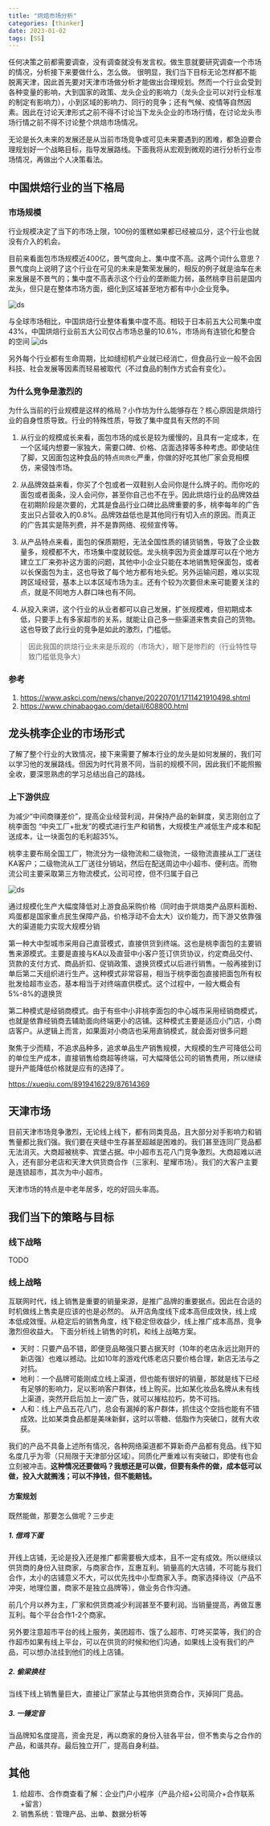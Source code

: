 ```yaml
---
title: "烘焙市场分析"
categories: [thinker]
date: 2023-01-02
tags: [SS]
---
```


任何决策之前都需要调查，没有调查就没有发言权。做生意就要研究调查一个市场的情况，分析接下来要做什么，怎么做。
很明显，我们当下目标无论怎样都不能脱离天津，因此首先要对天津市场做分析才能做出合理规划。然而一个行业会受到各种变量的影响，大到国家的政策、龙头企业的影响力（龙头企业可以对行业标准的制定有影响力），小到区域的影响力、同行的竞争；还有气候、疫情等自然因素。因此在讨论天津形式之前不得不讨论当下龙头企业的市场行情，在讨论龙头市场行情之前不得不讨论整个烘焙市场情况。

无论是长久未来的发展还是从当前市场竞争或可见未来要遇到的困难，都急迫要合理规划好一个战略目标，指导发展路线。下面我将从宏观到微观的进行分析行业市场情况，再做出个人决策看法。

## 中国烘焙行业的当下格局
### 市场规模
行业规模决定了当下的市场上限，100份的蛋糕如果都已经被瓜分，这个行业也就没有介入的机会。

目前来看面包市场规模近400亿，景气度向上、集中度不高。这两个词什么意思？ 景气度向上说明了这个行业在可见的未来是繁荣发展的，相反的例子就是油车在未来发展是不景气的；集中度不高表示这个行业的垄断能力弱，虽然桃李目前是国内龙头，但只是在整体市场方面，细化到区域甚至地方都有中小企业竞争。

![ds](../../../img/mm/521675760401_.pic.jpg)

与全球市场相比，中国烘焙行业整体看集中度不高。相较于日本前五大公司集中度43%，中国烘焙行业前五大公司仅占市场总量的10.6%，市场尚有连锁化和整合的空间
![ds](../../../img/mm/531675760557_.pic.jpg)

另外每个行业都有生命周期，比如缝纫机产业就已经消亡，但食品行业一般不会因科技、社会发展等因素而轻易被取代（不过食品的制作方式会有变化）。

### 为什么竞争是激烈的
为什么当前的行业规模是这样的格局？小作坊为什么能够存在？核心原因是烘焙行业的自身性质导致。行业的特殊性质，导致了集中度具有天然的不同

1. 从行业的规模成长来看，面包市场的成长是较为缓慢的，且具有一定成本，在一个区域内想要一家独大，需要口碑、价格、店面选择等多种考虑。即使站住了脚，又因面包这种食品的特点`同质化`严重，你做的好吃其他厂家会竞相模仿，来侵蚀市场。

2. 从品牌效益来看，你买了个包或者一双鞋别人会问你是什么牌子的。而你吃的面包或者面条，没人会问你，甚至你自己也不在乎。因此烘焙行业的品牌效益在初期阶段是次要的，尤其是食品行业口碑比品牌重要的多，桃李每年的广告支出只占营收入的0.8%。品牌效益低也是其他同行有切入点的原因。而真正的广告其实是陈列费，并不是靠网络、视频宣传等。

3. 从产品特点来看，面包的保质期短，无法全国性质的铺货销售，导致了企业数量多，规模都不大，市场集中度就较低。龙头桃李因为资金雄厚可以在个地方建立工厂来弥补这方面的问题，其他中小企业只能在本地销售短保面包，或者以长保面包为主，这也导致了每个地方都有地头蛇。另外运输问题，难以实现跨区域经营，基本上以本区域市场为主。还有个较为次要但未来可能要关注的点，就是不同地方人群口味也有不同。

4. 从投入来讲，这个行业的从业者都可以自己发展，扩张规模难，但初期成本低，只要手上有多家超市的关系，就能让自己多一些渠道来售卖自己的货物。这也导致了此行业的竞争是如此的激烈，门槛低。

> 因此我国的烘焙行业未来是乐观的（市场大），眼下是惨烈的（行业特性导致门槛低竞争大）

### 参考
1. https://www.askci.com/news/chanye/20220701/1711421910498.shtml
2. https://www.chinabaogao.com/detail/608800.html

## 龙头桃李企业的市场形式
了解了整个行业的大致情况，接下来需要了解本行业的龙头是如何发展的，我们可以学习他的发展路线。但因为时代背景不同，当前的规模不同，因此我们不能照搬全收，要深思熟虑的学习总结出自己的路线。

### 上下游供应
为减少“中间商赚差价”，提高企业经营利润，并保持产品的新鲜度，吴志刚创立了桃李面包 “中央工厂+批发”的模式进行生产和销售，大规模生产减低生产成本和配送成本，让一块面包的毛利超35%。

桃李主要布局全国工厂，物流分为一级物流和二级物流，一级物流直接从工厂送往KA客户；二级物流从工厂送往分销站，然后在配送周边中小超市、便利店。而物流公司主要采取第三方物流模式，公司可控，但不归属于自己

![ds](../../../img/mm/391681026916_.pic.jpg)


通过规模化生产大幅度降低对上游食品采购价格（同时由于烘焙类产品原料面粉、鸡蛋都是国家重点民生保障产品，价格浮动不会太大）议价能力，而下游又依靠强大的渠道能力实现大规模分销

第一种大中型城市采用自己直营模式，直接供货到终端。这也是桃李面包的主要销售来源模式。主要是直接与KA以及直营中小客户签订供货协议，约定商品交付、货款的支付方式、商品折扣、促销政策、退换货模式以后进行销售。一般再接到订单后第二天组织进行生产。这种模式非常容易，相当于桃李面包直接把面包所有权批发给超市业态，基本相当于对终端直供模式。这个过程中，一般大概会有5%-8%的退换货

第二种模式是经销商模式。由于有些中小非桃李面包的中心城市采用经销商模式，也就是依靠经销商去辅助面向终端更小的店铺。这种模式主要是适应小门店，小商店客户。从逻辑上而言，如果面对小商店也采用直销模式，就会面对很多问题

聚焦于少而精，不追求品种多，追求单品生产销售规模，大规模的生产可降低公司的单位生产成本，直接销售给商超等终端，可大幅降低公司的销售费用，所以继续提升产能降低价格就是应有的选择了。

https://xueqiu.com/8919416229/87614369

## 天津市场
目前天津市场竞争激烈，无论线上线下，都有同类竞品，且大部分对手影响力和销售量都比我们强。我们要在夹缝中生存甚至超越是困难的。我们甚至连同厂竞品都无法消灭。大商超被桃李、宾堡占据。中小超市五花八门竞争激烈。大商超难以进入，还有部分老店和天津大供货商合作（三家利、星耀市场）。我们的大客户主要是连锁超市，其次为中小超市。

天津市场的特点是中老年居多，吃的好回头率高。

## 我们当下的策略与目标
### 线下战略
TODO

### 线上战略
互联网时代，线上销售是重要的销量来源，是推广品牌的重要据点。因此在合适的时机做线上售卖是应该的也是必然的。
从开店角度线下成本高但成效快，线上成本低成效慢。从稳定后的销售角度，线下稳定但收益少，线上推广成本高昂，竞争激烈但收益大。
下面分析线上销售的时机，和线上战略方案。

- 天时：只要产品不错，即便竞品略强只要占据天时（10年的老店永远比刚开的新店强）也难以撼动。比如10年的游戏代练老店只要价格合理，新店无法与之对抗。
- 地利：一个品牌可能刚成立线上渠道，但也能有很好的销量，那就是线下已经有足够的影响力，足以影响客户群体，线上购买。比如某化妆品名牌从未有线上渠道，突然开启后加上一波广告，就可以摧枯拉朽，势不可挡。
- 人和：线上产品五花八门，总会有漏掉的客户群体，抓住这个空挡也能有不错成效。比如某类食品都是美味新鲜，这时以零糖、低脂作为突破口，就有大收获。

我们的产品不具备上述所有情况，各种网络渠道都不算新奇产品都有竞品。线下知名度几乎为零（只局限于天津部分区域）。同质化严重难以有突破口，即使有也会立刻被冲击。**这种情况还要做吗？我想还是可以做，但要有条件的做，成本低可以做，投入大就搁浅；可以不挣钱，但不能赔钱。**

#### 方案规划
既然能做，那要怎么做呢？三步走

##### 1. 借鸡下蛋
开线上店铺，无论是投入还是推广都需要极大成本，且不一定有成效。所以继续以供货商的身份入驻商家，与商家合作，互惠互利。销量高的大店铺，不可能与我们合作，太小的店铺意义不大，可以优先找中小型商家入手。商家选择待议（产品不冲突，地理位置，商家不是独立品牌等），做业务合作沟通。


前几个月以养为主，厂家和供货商减少利润甚至不要利润。当销量提高，再做互惠互利。每个平台合作1-2个商家。

另外要注意超市平台的线上服务，美团超市、饿了么超市、叮咚买菜等，我们的合作超市如果有线上平台，可以在供货的时候和他们沟通，如果线上没有我们的产品，可以想办法挂到他们的线上店铺。


##### 2. 偷梁换柱
当线下线上销售量巨大，直接让厂家禁止与其他供货商合作，灭掉同厂竞品。

##### 3. 一锤定音
当品牌知名度提高，资金充足，再以商家的身份入驻各平台，但不售卖与之合作的产品，和谐共存。最后独立开厂，提高自身利益。



## 其他
1. 给超市、合作商查看了解：企业门户小程序（产品介绍+公司简介+合作联系+留言）
2. 销售系统：管理产品、出单、数据分析等